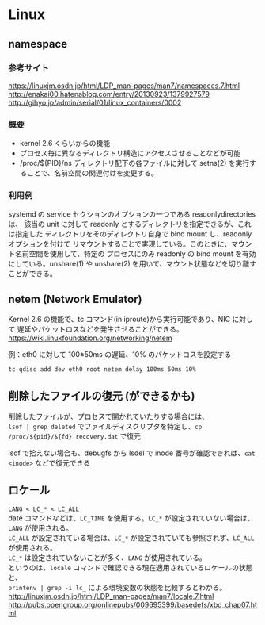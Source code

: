 # Linux


## namespace
### 参考サイト
https://linuxjm.osdn.jp/html/LDP_man-pages/man7/namespaces.7.html
http://enakai00.hatenablog.com/entry/20130923/1379927579
http://gihyo.jp/admin/serial/01/linux_containers/0002

### 概要
- kernel 2.6 くらいからの機能
- プロセス毎に異なるディレクトリ構造にアクセスさせることなどが可能
- /proc/${PID}/ns ディレクトリ配下の各ファイルに対して setns(2) を実行することで、名前空間の関連付けを変更する。

### 利用例
systemd の service セクションのオプションの一つである readonlydirectories は、
該当の unit に対して readonly とするディレクトリを指定できるが、これは指定した
ディレクトリをそのディレクトリ自身で bind mount し、readonly オプションを付けて
リマウントすることで実現している。このときに、マウント名前空間を使用して、特定の
プロセスにのみ readonly の bind mount を有効にしている。unshare(1) や unshare(2)
を用いて、マウント状態などを切り離すことができる。


## netem (Network Emulator)
Kernel 2.6 の機能で、tc コマンド(in iproute)から実行可能であり、NIC に対して
遅延やパケットロスなどを発生させることができる。  
https://wiki.linuxfoundation.org/networking/netem

例：eth0 に対して 100±50ms の遅延、10% のパケットロスを設定する

    tc qdisc add dev eth0 root netem delay 100ms 50ms 10%


## 削除したファイルの復元 (ができるかも)
削除したファイルが、プロセスで開かれていたりする場合には、  
`lsof | grep deleted` でファイルディスクリプタを特定し、`cp /proc/${pid}/${fd} recovery.dat` で復元

lsof で拾えない場合も、debugfs から lsdel で inode 番号が確認できれば、`cat <inode>` などで復元できる


## ロケール
`LANG < LC_* < LC_ALL`  
date コマンドなどは、`LC_TIME` を使用する。`LC_*` が設定されていない場合は、`LANG` が使用される。  
`LC_ALL` が設定されている場合は、`LC_*` が設定されていても参照されず、`LC_ALL` が使用される。  
`LC_*` は設定されていないことが多く、`LANG` が使用されている。  
というのは、`locale` コマンドで確認できる現在適用されているロケールの状態と、  
`printenv | grep -i lc_` による環境変数の状態を比較するとわかる。
http://linuxjm.osdn.jp/html/LDP_man-pages/man7/locale.7.html
http://pubs.opengroup.org/onlinepubs/009695399/basedefs/xbd_chap07.html
